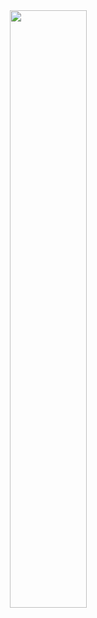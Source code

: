<img align="right" src="https://github-readme-stats.vercel.app/api?username=rahimov27&show_icons=true&theme=dracula" width="49.5%"/>
